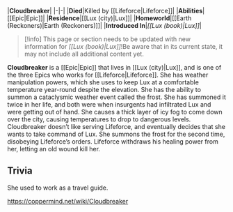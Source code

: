 |**Cloudbreaker**|
|-|-|
|**Died**|Killed by [[Lifeforce\|Lifeforce]]|
|**Abilities**|[[Epic\|Epic]]|
|**Residence**|[[Lux (city)\|Lux]]|
|**Homeworld**|[[Earth (Reckoners)\|Earth (Reckoners)]]|
|**Introduced In**|*[[Lux (book)\|Lux]]*|

> [!info] This page or section needs to be updated with new information for *[[Lux (book)\|Lux]]*!Be aware that in its current state, it may not include all additional content yet.

**Cloudbreaker** is a [[Epic\|Epic]] that lives in [[Lux (city)\|Lux]], and is one of the three Epics who works for [[Lifeforce\|Lifeforce]]. She has weather manipulation powers, which she uses to keep Lux at a comfortable temperature year-round despite the elevation. She has the ability to summon a cataclysmic weather event called the frost. She has summoned it twice in her life, and both were when insurgents had infiltrated Lux and were getting out of hand. She causes a thick layer of icy fog to come down over the city, causing temperatures to drop to dangerous levels.
Cloudbreaker doesn’t like serving Lifeforce, and eventually decides that she wants to take command of Lux. She summons the frost for the second time, disobeying Lifeforce’s orders. Lifeforce withdraws his healing power from her, letting an old wound kill her.

## Trivia
She used to work as a travel guide.


https://coppermind.net/wiki/Cloudbreaker
